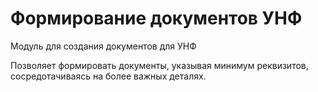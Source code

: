 # Формирование документов УНФ
Модуль для создания документов для УНФ

Позволяет формировать документы, указывая минимум реквизитов, сосредотачиваясь на более важных деталях.
